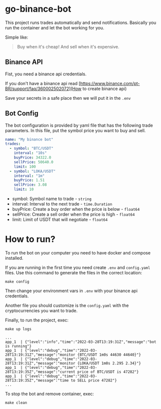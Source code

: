 # go-binance-bot

This project runs trades automatically and send notifications.
Basically you run the container and let the bot working for you.

Simple like:
> Buy when it's cheap! And sell when it's expensive.

## Binance API

Fist, you need a binance api credentials.

If you don't have a binance api read
[https://www.binance.com/pt-BR/support/faq/360002502072](How to create binance api)

Save your secrets in a safe place then we will put it in the `.env`

## Bot Config

The bot configuration is provided by yaml file that
has the following trade parameters.
In this file, put the symbol price you want to buy and sell.

```yaml
name: "My binance bot"
trades:
  - symbol: "BTC/USDT"
    interval: "10s"
    buyPrice: 34322.0
    sellPrice: 50640.0
    limit: 100
  - symbol: "LOKA/USDT"
    interval: "1m"
    buyPrice: 1.51
    sellPrice: 3.08
    limit: 10
```

* symbol: Symbol name to trade - `string`
* interval: Interval to the next trade - `time.Duration`
* buyPrice: Create a buy order when the price is below - `float64`
* sellPrice: Create a sell order when the price is high - `float64`
* limit: Limit of USDT that will negotiate - `float64`

# How to run?

To run the bot on your computer you need to have docker and compose installed.

If you are running in the first time you need create `.env` and `config.yaml` files.
Use this command to generate the files in the correct location:

```console
make config
```

Then change your environment vars in `.env`
with your binance api credentials.

Another file you should customize is the `config.yaml`
with the cryptocurrencies you want to trade.

Finally, to run the project, exec:

```console
make up logs

...
app_1  | {"level":"info","time":"2022-03-28T13:19:31Z","message":"bot is running"}
app_1  | {"level":"debug","time":"2022-03-28T13:19:31Z","message":"monitor {BTC/USDT 1m0s 44630 44640}"}
app_1  | {"level":"debug","time":"2022-03-28T13:19:31Z","message":"monitor {LOKA/USDT 1m0s 2.295 2.34}"}
app_1  | {"level":"debug","time":"2022-03-28T13:19:35Z","message":"current price of BTC/USDT is 47282"}
app_1  | {"level":"debug","time":"2022-03-28T13:19:35Z","message":"time to SELL price 47282"}
...
```

To stop the bot and remove container, exec:

```console
make clean
```
